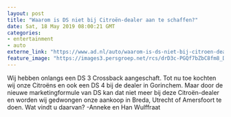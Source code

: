 ```yaml
---
layout: post
title: "Waarom is DS niet bij Citroën-dealer aan te schaffen?"
date: Sat, 18 May 2019 08:00:21 GMT
categories: 
- entertainment 
- auto 
externe_link: "https://www.ad.nl/auto/waarom-is-ds-niet-bij-citroen-dealer-aan-te-schaffen~a7058127/"
feature_image: "https://images3.persgroep.net/rcs/drD3c-PGQf7bZbC8fm8_DFM81_Q/diocontent/148222545/_fitwidth/400/?appId=21791a8992982cd8da851550a453bd7f&quality=0.7"
---
```


Wij hebben onlangs een DS 3 Crossback aangeschaft. Tot nu toe kochten wij onze Citroëns en ook een DS 4 bij de dealer in Gorinchem. Maar door de nieuwe marketingformule van DS kan dat niet meer bij deze Citroën-dealer en worden wij gedwongen onze aankoop in Breda, Utrecht of Amersfoort te doen. Wat vindt u daarvan? -Anneke en Han Wulffraat
